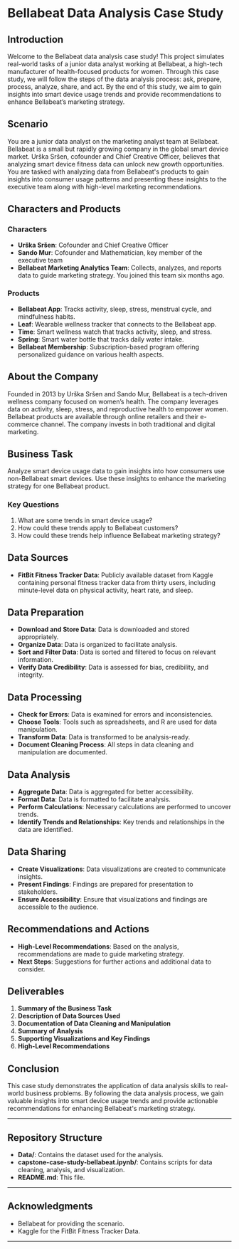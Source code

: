 # Bellabeat Data Analysis Case Study

## Introduction

Welcome to the Bellabeat data analysis case study! This project simulates real-world tasks of a junior data analyst working at Bellabeat, a high-tech manufacturer of health-focused products for women. Through this case study, we will follow the steps of the data analysis process: ask, prepare, process, analyze, share, and act. By the end of this study, we aim to gain insights into smart device usage trends and provide recommendations to enhance Bellabeat’s marketing strategy.

## Scenario

You are a junior data analyst on the marketing analyst team at Bellabeat. Bellabeat is a small but rapidly growing company in the global smart device market. Urška Sršen, cofounder and Chief Creative Officer, believes that analyzing smart device fitness data can unlock new growth opportunities. You are tasked with analyzing data from Bellabeat's products to gain insights into consumer usage patterns and presenting these insights to the executive team along with high-level marketing recommendations.

## Characters and Products

### Characters
- **Urška Sršen**: Cofounder and Chief Creative Officer
- **Sando Mur**: Cofounder and Mathematician, key member of the executive team
- **Bellabeat Marketing Analytics Team**: Collects, analyzes, and reports data to guide marketing strategy. You joined this team six months ago.

### Products
- **Bellabeat App**: Tracks activity, sleep, stress, menstrual cycle, and mindfulness habits.
- **Leaf**: Wearable wellness tracker that connects to the Bellabeat app.
- **Time**: Smart wellness watch that tracks activity, sleep, and stress.
- **Spring**: Smart water bottle that tracks daily water intake.
- **Bellabeat Membership**: Subscription-based program offering personalized guidance on various health aspects.

## About the Company

Founded in 2013 by Urška Sršen and Sando Mur, Bellabeat is a tech-driven wellness company focused on women’s health. The company leverages data on activity, sleep, stress, and reproductive health to empower women. Bellabeat products are available through online retailers and their e-commerce channel. The company invests in both traditional and digital marketing.

## Business Task

Analyze smart device usage data to gain insights into how consumers use non-Bellabeat smart devices. Use these insights to enhance the marketing strategy for one Bellabeat product.

### Key Questions
1. What are some trends in smart device usage?
2. How could these trends apply to Bellabeat customers?
3. How could these trends help influence Bellabeat marketing strategy?

## Data Sources

- **FitBit Fitness Tracker Data**: Publicly available dataset from Kaggle containing personal fitness tracker data from thirty users, including minute-level data on physical activity, heart rate, and sleep.

## Data Preparation

- **Download and Store Data**: Data is downloaded and stored appropriately.
- **Organize Data**: Data is organized to facilitate analysis.
- **Sort and Filter Data**: Data is sorted and filtered to focus on relevant information.
- **Verify Data Credibility**: Data is assessed for bias, credibility, and integrity.

## Data Processing

- **Check for Errors**: Data is examined for errors and inconsistencies.
- **Choose Tools**: Tools such as spreadsheets, and R are used for data manipulation.
- **Transform Data**: Data is transformed to be analysis-ready.
- **Document Cleaning Process**: All steps in data cleaning and manipulation are documented.

## Data Analysis

- **Aggregate Data**: Data is aggregated for better accessibility.
- **Format Data**: Data is formatted to facilitate analysis.
- **Perform Calculations**: Necessary calculations are performed to uncover trends.
- **Identify Trends and Relationships**: Key trends and relationships in the data are identified.

## Data Sharing

- **Create Visualizations**: Data visualizations are created to communicate insights.
- **Present Findings**: Findings are prepared for presentation to stakeholders.
- **Ensure Accessibility**: Ensure that visualizations and findings are accessible to the audience.

## Recommendations and Actions

- **High-Level Recommendations**: Based on the analysis, recommendations are made to guide marketing strategy.
- **Next Steps**: Suggestions for further actions and additional data to consider.

## Deliverables

1. **Summary of the Business Task**
2. **Description of Data Sources Used**
3. **Documentation of Data Cleaning and Manipulation**
4. **Summary of Analysis**
5. **Supporting Visualizations and Key Findings**
6. **High-Level Recommendations**

## Conclusion

This case study demonstrates the application of data analysis skills to real-world business problems. By following the data analysis process, we gain valuable insights into smart device usage trends and provide actionable recommendations for enhancing Bellabeat's marketing strategy.

---

## Repository Structure

- **Data/**: Contains the dataset used for the analysis.
- **capstone-case-study-bellabeat.ipynb/**: Contains scripts for data cleaning, analysis, and visualization.
- **README.md**: This file.

---

## Acknowledgments

- Bellabeat for providing the scenario.
- Kaggle for the FitBit Fitness Tracker Data.

---

